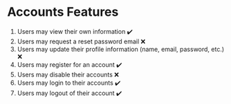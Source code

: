 # Accounts Features
1. Users may view their own information ✔️
2. Users may request a reset password email ❌
3. Users may update their profile information (name, email, password, etc.) ❌
4. Users may register for an account ✔️
5. Users may disable their accounts ❌
6. Users may login to their accounts ✔️
7. Users may logout of their account ✔️